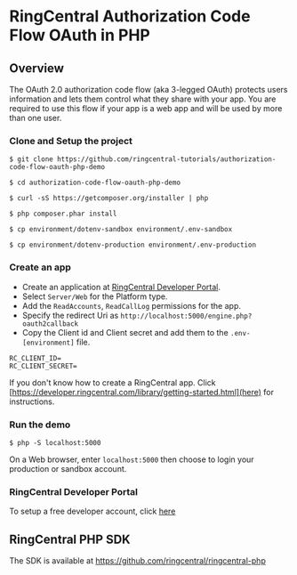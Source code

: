 # RingCentral Authorization Code Flow OAuth in PHP

## Overview

The OAuth 2.0 authorization code flow (aka 3-legged OAuth) protects users information and lets them control what they share with your app. You are required to use this flow if your app is a web app and will be used by more than one user.

### Clone and Setup the project
```
$ git clone https://github.com/ringcentral-tutorials/authorization-code-flow-oauth-php-demo

$ cd authorization-code-flow-oauth-php-demo

$ curl -sS https://getcomposer.org/installer | php

$ php composer.phar install

$ cp environment/dotenv-sandbox environment/.env-sandbox

$ cp environment/dotenv-production environment/.env-production

```

### Create an app

* Create an application at [RingCentral Developer Portal](https://developer.ringcentral.com).
* Select `Server/Web` for the Platform type.
* Add the `ReadAccounts`, `ReadCallLog` permissions for the app.
* Specify the redirect Uri as `http://localhost:5000/engine.php?oauth2callback`
* Copy the Client id and Client secret and add them to the `.env-[environment]` file.
```
RC_CLIENT_ID=
RC_CLIENT_SECRET=
```

If you don't know how to create a RingCentral app. Click [https://developer.ringcentral.com/library/getting-started.html](here) for instructions.

### Run the demo

```
$ php -S localhost:5000
```

On a Web browser, enter `localhost:5000` then choose to login your production or sandbox account.

### RingCentral Developer Portal
To setup a free developer account, click [here](https://developer/ringcentral.com)

## RingCentral PHP SDK
The SDK is available at https://github.com/ringcentral/ringcentral-php
